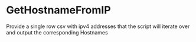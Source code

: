 # GetHostnameFromIP
Provide a single row csv with ipv4 addresses that the script will iterate over and output the corresponding Hostnames 
